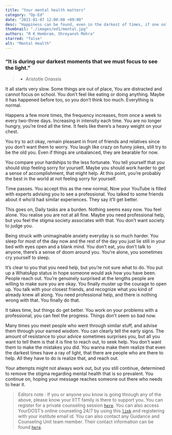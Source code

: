 ```yaml
---
title: "Your mental health matters"
category: "Op-Ed"
date: "2021-01-07 12:00:00 +09:00"
desc: "Happiness can be found, even in the darkest of times, if one only remembers to turn on the light..."
thumbnail: "./images/ed1/mental.jpg"
authors: "R K Hembram, Shreyansh Mehra"
starred: "false"
alt: "Mental Health"
---
```


### “It is during our darkest moments that we must focus to see the light.” 
 > - Aristotle Onassis

It all starts very slow. Some things are out of place, You are distracted and cannot focus on school. You don’t feel like eating or doing anything. Maybe it has happened before too, so you don’t think too much. Everything is normal.

Happens a few more times, the frequency increases, from once a week to every two-three days. Increasing in intensity each time. You are no longer hungry, you’re tired all the time. It feels like there’s a heavy weight on your chest.

You try to act okay, remain pleasant in front of friends and relatives since you don’t want them to worry. You laugh like crazy on funny jokes, still try to be the old you. Even if things are unbalanced, they are bearable for now.

You compare your hardships to the less fortunate. You tell yourself that you should stop feeling sorry for yourself.  Maybe you should work harder to get a sense of accomplishment, that might help. At this point, you’re probably the best in the world at not feeling sorry for yourself.

Time passes. You accept this as the new normal, Now your YouTube is filled with experts advising you to see a professional. You talked to some friends about it who’d had similar experiences. They say it’ll get better. 

This goes on, Daily tasks are a burden. Nothing seems easy now. You feel alone. You realise you are not at all fine. Maybe you need professional help, but you feel the stigma society associates with that. You don’t want society to judge you.

Being struck with unimaginable anxiety everyday is so much harder. You sleep for most of the day now and the rest of the day you just lie still in your bed with eyes open and a blank mind. You don’t eat, you don’t talk to anyone, there’s a sense of doom around you. You’re alone, you sometimes cry yourself to sleep.

It’s clear to you that you need help, but you’re not sure what to do. You put up a WhatsApp status in hope someone would ask how you have been. People reach out. You’re genuinely surprised at the lengths people are willing to make sure you are okay. You finally muster up the courage to open up. You talk with your closest friends, and recognize what you kind of already knew all along. You need professional help, and there is nothing wrong with that. You finally do that.

It takes time, but things do get better. You work on your problems with a professional, you can feel the progress. Things don’t seem so bad now. 

Many times you meet people who went through similar stuff, and advise them through your earned wisdom. You can clearly tell the early signs. The amount of resistance to your advice sometimes surprises you, but all you want to tell them is that it is fine to reach out, to seek help. You don’t want them to make the mistakes you did. You wanna make them realize that even the darkest times have a ray of light, that there are people who are there to help. All they have to do is realize that, and reach out.

Your attempts might not always work out, but you still continue, determined to remove the stigma regarding mental health that is so prevalent. You continue on, hoping your message reaches someone out there who needs to hear it.


> Editors note : If you or anyone you know is going through any of the above, please know your IITT family is there to support you. You can register for a private counseling session [`here`](https://docs.google.com/forms/d/e/1FAIpQLSeMzbLMTqQtw0WTuzHNy4EkPiDVGq-uCCBMuh-M8GBlSux3Iw/viewform?vc=0&c=0&w=1&flr=0&gxids=7628). You can also access YourDOST’s online counseling 24/7 by using this [`link`](https://yourdost.com/auth/sign-in?serviceId=1&next=https:%2F%2Fyourdost.com%2FchatSession%2F%3Fworkgroup%3Ddemo%2540workgroup.chat.yourdost.com%26yd_source%3DIITTP_NL%26yd_medium%3DIITTPMail%26yd_campaign%3DLaunch_Mailer) and registering with your institute email id. You can also contact any Guidance and Counseling Unit team member. Their contact information can be found [`here`](https://docs.google.com/spreadsheets/d/1-S24AH7jJroKcBQQegcprzB7jwgreOqawL_jqdD8KD8/edit?ts=5ffda504#gid=0).
